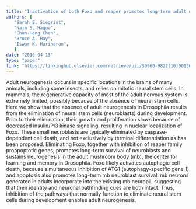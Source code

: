 ```yaml
---
title: "Inactivation of both Foxo and reaper promotes long-term adult neurogenesis in Drosophila"
authors: [
   "Sarah E. Siegrist",
   "Najm S. Haque", 
   "Chun-Hong Chen", 
   "Bruce A. Hay", 
   "Iswar K. Hariharan",
   ]
date: "2010-04-13"
type: "paper"
link: "https://linkinghub.elsevier.com/retrieve/pii/S0960-9822(10)00156-9"
---
```

Adult neurogenesis occurs in specific locations in the brains of many animals, including some insects, and relies on mitotic neural stem cells. In mammals, the regenerative capacity of most of the adult nervous system is extremely limited, possibly because of the absence of neural stem cells. Here we show that the absence of adult neurogenesis in Drosophila results from the elimination of neural stem cells (neuroblasts) during development. Prior to their elimination, their growth and proliferation slows because of decreased insulin/PI3 kinase signaling, resulting in nuclear localization of Foxo. These small neuroblasts are typically eliminated by caspase-dependent cell death, and not exclusively by terminal differentiation as has been proposed. Eliminating Foxo, together with inhibition of reaper family proapoptotic genes, promotes long-term survival of neuroblasts and sustains neurogenesis in the adult mushroom body (mb), the center for learning and memory in Drosophila. Foxo likely activates autophagic cell death, because simultaneous inhibition of ATG1 (autophagy-specific gene 1) and apoptosis also promotes long-term mb neuroblast survival. mb neurons generated in adults incorporate into the existing mb neuropil, suggesting that their identity and neuronal pathfinding cues are both intact. Thus, inhibition of the pathways that normally function to eliminate neural stem cells during development enables adult neurogenesis.